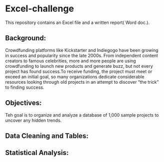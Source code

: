# Excel-challenge

This repository contains an Excel file and a written report( Word doc.).


## Background:
 Crowdfunding platforms like Kickstarter and Indiegogo have been growing in success and popularity since the late 2000s. From independent content creators to famous celebrities, more and more people are using crowdfunding to launch new products and generate buzz, but not every project has found success.To receive funding, the project must meet or exceed an initial goal, so many organizations dedicate considerable resources looking through old projects in an attempt to discover “the trick” to finding success.

 ## Objectives:
Teh goal is to organize and analyze a database of 1,000 sample projects to uncover any hidden trends.

## Data Cleaning and Tables:

## Statistical Analysis:

